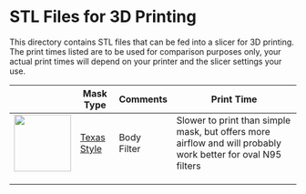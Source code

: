 # STL Files for 3D Printing

This directory contains STL files that can be fed into a slicer for 3D printing. The print times listed are to be used for comparison purposes only, your actual print times will depend on your printer and the slicer settings your use.

|                                                              | Mask Type | Comments                                                     | Print Time |
| ------------------------------------------------------------ | --------- | ------------------------------------------------------------ | ---------- |
|<img src="https://github.com/blackbear/make-the-masks/blob/master/images/texasfull.jpg?raw=true" width="100"> | [Texas Style](texas "Texas")     | Body<br />Filter | Slower to print than simple mask, but offers more airflow and will probably work better for oval N95 filters | 3h31m      |
|                                                              |           |                  |                                                              |            |
|                                                              |           |                  |                                                              |            |
|                                                              |           |                  |                                                              |            |

